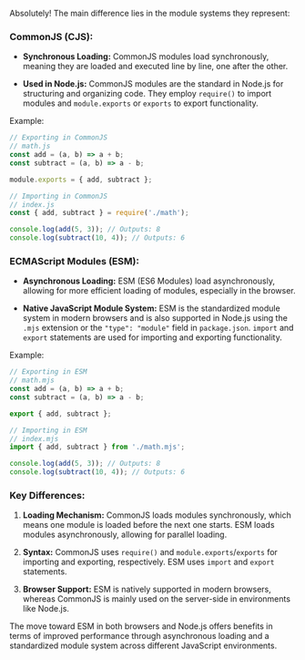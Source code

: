 Absolutely! The main difference lies in the module systems they represent:

### CommonJS (CJS):

- **Synchronous Loading:** CommonJS modules load synchronously, meaning they are loaded and executed line by line, one after the other.
  
- **Used in Node.js:** CommonJS modules are the standard in Node.js for structuring and organizing code. They employ `require()` to import modules and `module.exports` or `exports` to export functionality.

Example:

```javascript
// Exporting in CommonJS
// math.js
const add = (a, b) => a + b;
const subtract = (a, b) => a - b;

module.exports = { add, subtract };
```

```javascript
// Importing in CommonJS
// index.js
const { add, subtract } = require('./math');

console.log(add(5, 3)); // Outputs: 8
console.log(subtract(10, 4)); // Outputs: 6
```

### ECMAScript Modules (ESM):

- **Asynchronous Loading:** ESM (ES6 Modules) load asynchronously, allowing for more efficient loading of modules, especially in the browser.
  
- **Native JavaScript Module System:** ESM is the standardized module system in modern browsers and is also supported in Node.js using the `.mjs` extension or the `"type": "module"` field in `package.json`. `import` and `export` statements are used for importing and exporting functionality.

Example:

```javascript
// Exporting in ESM
// math.mjs
const add = (a, b) => a + b;
const subtract = (a, b) => a - b;

export { add, subtract };
```

```javascript
// Importing in ESM
// index.mjs
import { add, subtract } from './math.mjs';

console.log(add(5, 3)); // Outputs: 8
console.log(subtract(10, 4)); // Outputs: 6
```

### Key Differences:

1. **Loading Mechanism:** CommonJS loads modules synchronously, which means one module is loaded before the next one starts. ESM loads modules asynchronously, allowing for parallel loading.

2. **Syntax:** CommonJS uses `require()` and `module.exports`/`exports` for importing and exporting, respectively. ESM uses `import` and `export` statements.

3. **Browser Support:** ESM is natively supported in modern browsers, whereas CommonJS is mainly used on the server-side in environments like Node.js.

The move toward ESM in both browsers and Node.js offers benefits in terms of improved performance through asynchronous loading and a standardized module system across different JavaScript environments.